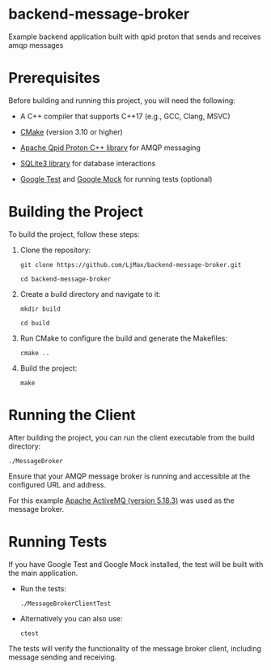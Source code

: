 # backend-message-broker
Example backend application built with qpid proton that sends and receives amqp messages

# Prerequisites
Before building and running this project, you will need the following:

* A C++ compiler that supports C++17 (e.g., GCC, Clang, MSVC)

* [CMake](https://cmake.org/) (version 3.10 or higher)

* [Apache Qpid Proton C++ library](https://qpid.apache.org/proton/index.html) for AMQP messaging

* [SQLite3 library](https://www.sqlite.org/) for database interactions

* [Google Test](https://github.com/google/googletest) and [Google Mock](https://github.com/google/googletest/tree/main/googlemock) for running tests (optional)

# Building the Project

To build the project, follow these steps:

1. Clone the repository:
   
   `git clone https://github.com/LjMax/backend-message-broker.git`
   
   `cd backend-message-broker`

3. Create a build directory and navigate to it:

   `mkdir build`
   
   `cd build`

4. Run CMake to configure the build and generate the Makefiles:

   `cmake ..`

5. Build the project:

   `make`

# Running the Client

After building the project, you can run the client executable from the build directory:

   `./MessageBroker`

Ensure that your AMQP message broker is running and accessible at the configured URL and address.

For this example [Apache ActiveMQ (version 5.18.3)](https://activemq.apache.org/components/classic/download/) was used as the message broker.

# Running Tests

If you have Google Test and Google Mock installed, the test will be built with the main application.


* Run the tests:

   `./MessageBrokerClientTest`

* Alternatively you can also use:

   `ctest`

The tests will verify the functionality of the message broker client, including message sending and receiving.


